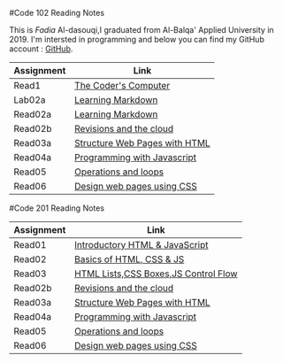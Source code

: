 #Code 102 Reading Notes

This is *Fadia* Al-dasouqi,I graduated from Al-Balqa' Applied University in 2019. 
I'm intersted in programming and below you can find my GitHub account :
[GitHub](https://github.com/Al-dasouqi).


Assignment        |      Link                                         |
------------------| ----------------------------------------------    |
Read1             | [The Coder's Computer](102/read1.md)              |
Lab02a            | [Learning Markdown](102/lab02a.md)                |
Read02a           | [Learning Markdown](102/read02a.md)               |
Read02b           | [Revisions and the cloud](102/read02b.md)         |
Read03a           | [Structure Web Pages with HTML](102/read03a.md)   |
Read04a           | [Programming with Javascript](102/read04a.md)     |
Read05            | [Operations and loops](102/read05.md)             |
Read06            | [Design web pages using CSS](102/read06.md)       |


#Code 201 Reading Notes

Assignment      |      Link                                             |
----------------| ----------------------------------------------        |
Read01          | [Introductory HTML & JavaScript](201/class1.md)       |
Read02          | [Basics of HTML, CSS & JS](201/class2.md)             |
Read03          | [HTML Lists,CSS Boxes,JS Control Flow](201/class3.md) |
Read02b         | [Revisions and the cloud](201/class4.md)              |
Read03a         | [Structure Web Pages with HTML](read03a.md)           |
Read04a         | [Programming with Javascript](read04a.md)             |
Read05          | [Operations and loops](read05.md)                     |
Read06          | [Design web pages using CSS](read06.md)               |





